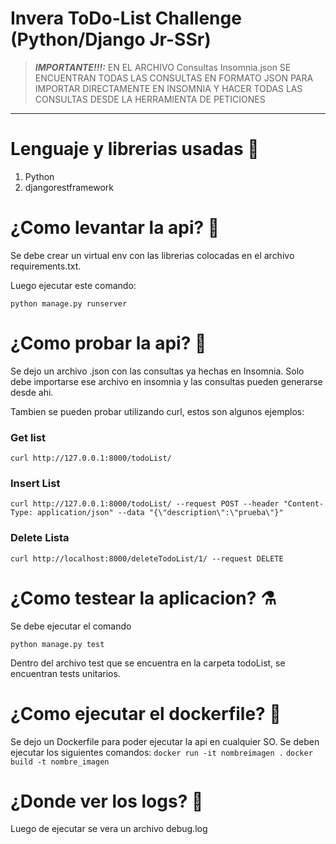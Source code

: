 # Invera ToDo-List Challenge (Python/Django Jr-SSr)


> **_IMPORTANTE!!!:_**  EN EL ARCHIVO Consultas Insomnia.json SE ENCUENTRAN TODAS LAS CONSULTAS EN FORMATO JSON PARA IMPORTAR DIRECTAMENTE EN INSOMNIA Y HACER TODAS LAS CONSULTAS DESDE LA HERRAMIENTA DE PETICIONES

---

# Lenguaje y librerias usadas :notebook_with_decorative_cover:

<ol>
  <li>Python</li>
  <li>djangorestframework</li>
</ol>

# ¿Como levantar la api? :rocket:

Se debe crear un virtual env con las librerias colocadas en el archivo requirements.txt. 

Luego ejecutar este comando:

`python manage.py runserver`

# ¿Como probar la api? :test_tube:

Se dejo un archivo .json con las consultas ya hechas en Insomnia. Solo debe importarse ese archivo en insomnia y las consultas pueden generarse desde ahi.

Tambien se pueden probar utilizando curl, estos son algunos ejemplos:

### Get list
`curl http://127.0.0.1:8000/todoList/`

### Insert List

`curl http://127.0.0.1:8000/todoList/ --request POST --header "Content-Type: application/json" --data "{\"description\":\"prueba\"}"`

### Delete Lista

`curl http://localhost:8000/deleteTodoList/1/ --request DELETE`


# ¿Como testear la aplicacion? :alembic:

Se debe ejecutar el comando 

`python manage.py test`

Dentro del archivo test que se encuentra en la carpeta todoList, se encuentran tests unitarios.

# ¿Como ejecutar el dockerfile? :whale:

Se dejo un Dockerfile para poder ejecutar la api en cualquier SO.
Se deben ejecutar los siguientes comandos:
`docker run -it nombreimagen .`
`docker build -t nombre_imagen`


# ¿Donde ver los logs? :notebook_with_decorative_cover:

Luego de ejecutar se vera un archivo debug.log